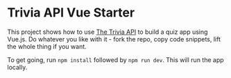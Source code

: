 # Trivia API Vue Starter

This project shows how to use [The Trivia API](https://the-trivia-api.com) to build a quiz app using Vue.js. Do whatever you like with it - fork the repo, copy code snippets, lift the whole thing if you want.

To get going, run `npm install` followed by `npm run dev`. This will run the app locally.
